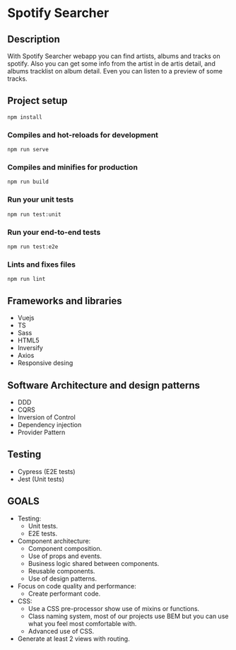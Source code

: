# Spotify Searcher

## Description

With Spotify Searcher webapp you can find artists, albums and tracks on spotify. Also you can get some info from the artist in de artis detail, and albums tracklist on album detail. Even you can listen to a preview of some tracks.

## Project setup

```
npm install
```

### Compiles and hot-reloads for development

```
npm run serve
```

### Compiles and minifies for production

```
npm run build
```

### Run your unit tests

```
npm run test:unit
```

### Run your end-to-end tests

```
npm run test:e2e
```

### Lints and fixes files

```
npm run lint
```

## Frameworks and libraries

- Vuejs
- TS
- Sass
- HTML5
- Inversify
- Axios
- Responsive desing

## Software Architecture and design patterns

- DDD
- CQRS
- Inversion of Control
- Dependency injection
- Provider Pattern

## Testing

- Cypress (E2E tests)
- Jest (Unit tests)

## GOALS

- Testing:
  - Unit tests.
  - E2E tests.
- Component architecture:
  - Component composition.
  - Use of props and events.
  - Business logic shared between components.
  - Reusable components.
  - Use of design patterns.
- Focus on code quality and performance:
  - Create performant code.
- CSS:
  - Use a CSS pre-processor show use of mixins or functions.
  - Class naming system, most of our projects use BEM but you can use what you feel most comfortable with.
  - Advanced use of CSS.
- Generate at least 2 views with routing.
